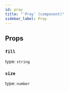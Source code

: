 ```yaml
---
id: pray
title: "`Pray` (component)"
sidebar_label: Pray
---
```



Props
-----

### `fill`

type: `string`


### `size`

type: `number`

